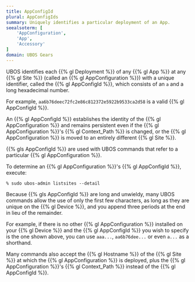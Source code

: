 ```yaml
---
title: AppConfigId
plural: AppConfigIds
summary: Uniquely identifies a particular deployment of an App.
seealsoterm: [
    'AppConfiguration',
    'App',
    'Accessory'
]
domain: UBOS Gears
---
```


UBOS identifies each {{% gl Deployment %}} of any {{% gl App %}} at any {{% gl Site %}}
(called an {{% gl AppConfiguration %}}) with a unique identifier, called the
{{% gl AppConfigId %}}, which consists of an ``a`` and a long hexadecimal number.

For example, ``aa6b76deec72fc2e86c812372e5922b9533ca2d58`` is a valid
{{% gl AppConfigId %}}.

An  {{% gl AppConfigId %}} establishes the identity of the {{% gl AppConfiguration %}}
and remains persistent even if the {{% gl AppConfiguration %}}'s
{{% gl Context_Path %}} is changed, or the {{% gl AppConfiguration %}} is moved
to an entirely different {{% gl Site %}}.

{{% gls AppConfigId %}} are used with UBOS commands that refer to a
particular {{% gl AppConfiguration %}}.

To determine an {{% gl AppConfiguration %}}'s {{% gl AppConfigId %}}, execute:

```
% sudo ubos-admin listsites --detail
```

Because {{% gls AppConfigId %}} are long and unwieldy, many UBOS commands allow
the use of only the first few characters, as long as they are unique on the
{{% gl Device %}}, and you append three periods at the end in lieu of the
remainder.

For example, if there is no other {{% gl AppConfiguration %}} installed on your
{{% gl Device %}} and the {{% gl AppConfigId %}} you wish to specify is the one
shown above, you can use ``aaa...``, ``aa6b76dee...`` or even ``a...`` as
a shorthand.

Many commands also accept the {{% gl Hostname %}} of the {{% gl Site %}} at which
the {{% gl AppConfiguration %}} is deployed, plus the {{% gl AppConfiguration %}}'s
{{% gl Context_Path %}} instead of the {{% gl AppConfigId %}}.
